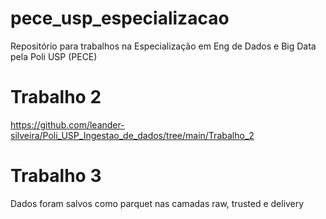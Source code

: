 # pece_usp_especializacao
Repositório para trabalhos na Especialização em Eng de Dados e Big Data pela Poli USP (PECE)

# Trabalho 2
https://github.com/leander-silveira/Poli_USP_Ingestao_de_dados/tree/main/Trabalho_2

# Trabalho 3

Dados foram salvos como parquet nas camadas raw, trusted e delivery




